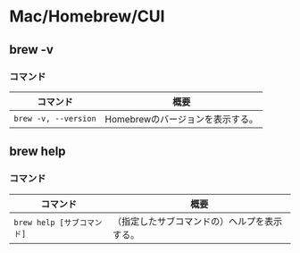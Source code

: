 # Mac/Homebrew/CUI

## brew -v

### コマンド

| コマンド             | 概要                             |
| -------------------- | -------------------------------- |
| `brew -v, --version` | Homebrewのバージョンを表示する。 |

## brew help

### コマンド

| コマンド                   | 概要                                         |
| -------------------------- | -------------------------------------------- |
| `brew help [サブコマンド]` | （指定したサブコマンドの）ヘルプを表示する。 |
